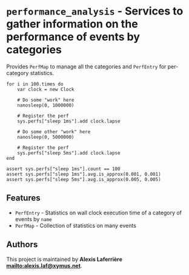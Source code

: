 # `performance_analysis` - Services to gather information on the performance of events by categories

Provides `PerfMap` to manage all the categories and
`PerfEntry` for per-category statistics.

~~~
for i in 100.times do
    var clock = new Clock

    # Do some "work" here
    nanosleep(0, 1000000)

    # Register the perf
    sys.perfs["sleep 1ms"].add clock.lapse

    # Do some other "work" here
    nanosleep(0, 5000000)

    # Register the perf
    sys.perfs["sleep 5ms"].add clock.lapse
end

assert sys.perfs["sleep 1ms"].count == 100
assert sys.perfs["sleep 1ms"].avg.is_approx(0.001, 0.001)
assert sys.perfs["sleep 5ms"].avg.is_approx(0.005, 0.005)
~~~

## Features

* `PerfEntry` - Statistics on wall clock execution time of a category of events by `name`
* `PerfMap` - Collection of statistics on many events

## Authors

This project is maintained by **Alexis Laferrière <mailto:alexis.laf@xymus.net>**.
